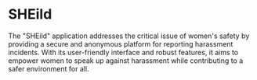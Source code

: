 # SHEild
The "SHEild" application addresses the critical issue of women's safety by providing a secure and anonymous platform for reporting harassment incidents. With its user-friendly interface and robust features, it aims to empower women to speak up against harassment while contributing to a safer environment for all. 
